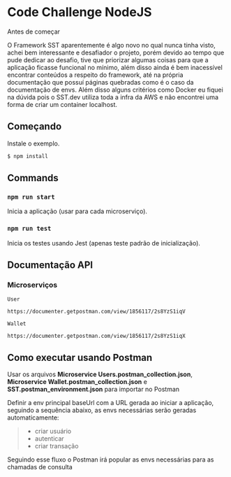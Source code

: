 # Code Challenge NodeJS

Antes de começar

O Framework SST aparentemente é algo novo no qual nunca tinha visto, achei bem interessante e desafiador o projeto, porém devido ao tempo que pude dedicar ao desafio, tive que priorizar algumas coisas para que a aplicação ficasse funcional no mínimo, além disso ainda é bem inacessível encontrar conteúdos a respeito do framework, até na própria documentação que possuí páginas quebradas como é o caso da documentação de envs. Além disso alguns critérios como Docker eu fiquei na dúvida pois o SST.dev utiliza toda a infra da AWS e não encontrei uma forma de criar um container localhost.

## Começando

Instale o exemplo.

```bash
$ npm install
```

## Commands

### `npm run start`

Inicia a aplicação (usar para cada microserviço).

### `npm run test`

Inicia os testes usando Jest (apenas teste padrão de inicialização).

## Documentação API

### Microserviços

`User`

    https://documenter.getpostman.com/view/1856117/2s8YzS1iqV

`Wallet`

    https://documenter.getpostman.com/view/1856117/2s8YzS1iqX

## Como executar usando Postman

Usar os arquivos **Microservice Users.postman_collection.json**, **Microservice Wallet.postman_collection.json** e **SST.postman_environment.json** para importar no Postman

Definir a env principal baseUrl com a URL gerada ao iniciar a aplicação, seguindo a sequência abaixo, as envs necessárias serão geradas automaticamente:

> - criar usuário
> - autenticar
> - criar transação

Seguindo esse fluxo o Postman irá popular as envs necessárias para as chamadas de consulta
